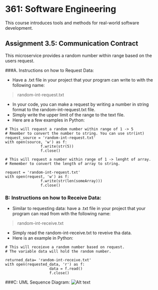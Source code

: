 # 361: Software Engineering

This course introduces tools and methods for real-world software development. 

## Assignment 3.5: Communication Contract
This microservice provides a random number within range based on the users request.

###A. Instructions on how to Request Data:
* Have a .txt file in your project that your program can write to with the following name: 
> random-int-request.txt
* In your code, you can make a request by writing a number in string format to the random-int-request.txt file.
* Simply write the upper limit of the range to the text file.
* Here are a few examples in Python:
```
# This will request a random number within range of 1 -> 5
# Rmember to convert the number to string. You can use str(int)
request_source = 'random-int-request.txt' 
with open(source, 'w') as f:
                f.write(str(5))
                f.close()
```

```
# This will request a number within range of 1 -> lenght of array.
# Remember to convert the length of array to string. 

request = 'random-int-request.txt' 
with open(request, 'w') as f:
                f.write(str(len(someArray)))
                f.close()
```
### B: Instructions on how to Receive Data:
* Similar to requesting data: have a .txt file in your project that your program can read from with the following name: 
> random-int-receive.txt
* Simply read the random-int-receive.txt to reveive tha data. 
* Here is an example in Python:
```
# This will receieve a random number based on request.
# The variable data will hold the random number. 

returned_data= 'random-int-receive.txt' 
with open(requested_data, 'r') as f:
                    data = f.read()
                    f.close()
```
###C: UML Sequence Diagram: 
![Alt text](https://github.com/adamheidrick/361_0/blob/main/Sequence%20Diagram.jpeg.jpeg?raw=true "UML Sequence Diagram")
